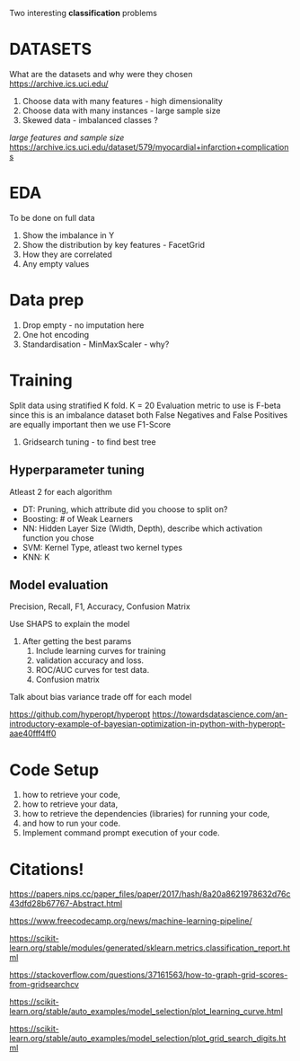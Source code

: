 

Two interesting **classification** problems

# DATASETS
What are the datasets and why were they chosen
https://archive.ics.uci.edu/
1. Choose data with many features - high dimensionality
2. Choose data with many instances - large sample size
3. Skewed data - imbalanced classes ?

*large features and sample size*
https://archive.ics.uci.edu/dataset/579/myocardial+infarction+complications  

# EDA
To be done on full data
1. Show the imbalance in Y
1. Show the distribution by key features - FacetGrid
1. How they are correlated
1. Any empty values


# Data prep
1. Drop empty - no imputation here
2. One hot encoding
3. Standardisation - MinMaxScaler - why?

# Training

Split data using stratified K fold. K = 20
Evaluation metric to use is F-beta since this is an imbalance dataset
both False Negatives and False Positives are equally important then we use F1-Score

1. Gridsearch tuning  - to find best tree

## Hyperparameter tuning
Atleast 2 for each algorithm
- DT: Pruning, which attribute did you choose to split on?
- Boosting: # of Weak Learners
- NN: Hidden Layer Size (Width, Depth), describe which activation function you chose
- SVM: Kernel Type, atleast two kernel types
- KNN: K

## Model evaluation
Precision, Recall, F1, Accuracy, Confusion Matrix

Use SHAPS to explain the model

1. After getting the best params
    1. Include learning curves for training 
    1. validation accuracy and loss.
    1. ROC/AUC curves for test data.
    1. Confusion matrix

Talk about bias variance trade off for each model

https://github.com/hyperopt/hyperopt
https://towardsdatascience.com/an-introductory-example-of-bayesian-optimization-in-python-with-hyperopt-aae40fff4ff0


# Code Setup
1. how to retrieve your code, 
2. how to retrieve your data, 
3. how to retrieve the dependencies (libraries) for running your code, 
4. and how to run your code.
5. Implement command prompt execution of your code.



# Citations!

https://papers.nips.cc/paper_files/paper/2017/hash/8a20a8621978632d76c43dfd28b67767-Abstract.html

https://www.freecodecamp.org/news/machine-learning-pipeline/

https://scikit-learn.org/stable/modules/generated/sklearn.metrics.classification_report.html

https://stackoverflow.com/questions/37161563/how-to-graph-grid-scores-from-gridsearchcv

https://scikit-learn.org/stable/auto_examples/model_selection/plot_learning_curve.html

https://scikit-learn.org/stable/auto_examples/model_selection/plot_grid_search_digits.html